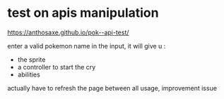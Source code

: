 # test on apis manipulation

https://anthosaxe.github.io/pok--api-test/

enter a valid pokemon name in the input, it will give u :
- the sprite
- a controller to start the cry
- abilities


actually have to refresh the page between all usage, improvement issue
